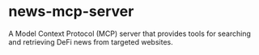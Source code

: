 # news-mcp-server
A Model Context Protocol (MCP) server that provides tools for searching and retrieving DeFi news from targeted websites.
